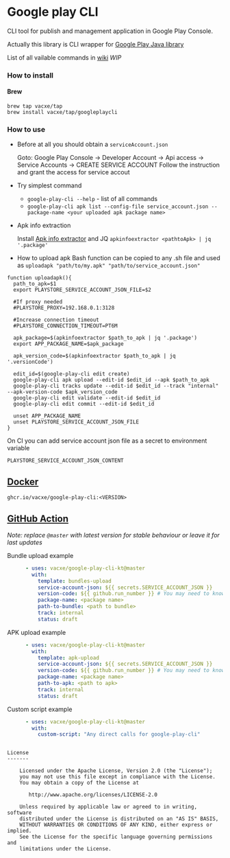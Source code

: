 # Google play CLI
CLI tool for publish and management application in Google Play Console.

Actually this library is CLI wrapper for [Google Play Java library](https://developers.google.com/android-publisher/api-ref)

List of all vailable commands in [wiki](https://github.com/Vacxe/google-play-cli/wiki/Google-Play-CLI) *WIP*

### How to install
#### Brew

```
brew tap vacxe/tap
brew install vacxe/tap/googleplaycli
```

### How to use
* Before at all you should obtain a `serviceAccount.json`

  Goto: Google Play Console -> Developer Account -> Api access -> Service Accounts -> CREATE SERVICE ACCOUNT
  Follow the instruction and grant the access for service accout
* Try simplest command
  * ```google-play-cli --help``` - list of all commands
  * ```google-play-cli apk list --config-file service_account.json --package-name <your uploaded apk package name>```
  
* Apk info extraction
  
  Install [Apk info extractor](https://github.com/Vacxe/apk-info-extractor) and JQ `apkinfoextractor <pathtoApk> | jq '.package'`
  
* How to upload apk
Bash function can be copied to any .sh file and used as `uploadapk "path/to/my.apk" "path/to/service_account.json"`

```
function uploadapk(){
  path_to_apk=$1
  export PLAYSTORE_SERVICE_ACCOUNT_JSON_FILE=$2
  
  #If proxy needed
  #PLAYSTORE_PROXY=192.168.0.1:3128
  
  #Increase connection timeout
  #PLAYSTORE_CONNECTION_TIMEOUT=PT6M

  apk_package=$(apkinfoextractor $path_to_apk | jq '.package')
  export APP_PACKAGE_NAME=$apk_package

  apk_version_code=$(apkinfoextractor $path_to_apk | jq '.versionCode')

  edit_id=$(google-play-cli edit create)
  google-play-cli apk upload --edit-id $edit_id --apk $path_to_apk
  google-play-cli tracks update --edit-id $edit_id --track "internal" --apk-version-code $apk_version_code
  google-play-cli edit validate --edit-id $edit_id
  google-play-cli edit commit --edit-id $edit_id

  unset APP_PACKAGE_NAME
  unset PLAYSTORE_SERVICE_ACCOUNT_JSON_FILE
}
```  

On CI you can add service account json file as a secret to environment variable

``
PLAYSTORE_SERVICE_ACCOUNT_JSON_CONTENT
``

## [Docker](https://github.com/Vacxe/google-play-cli-kt/pkgs/container/google-play-cli)

```
ghcr.io/vacxe/google-play-cli:<VERSION>
```

## [GitHub Action](https://github.com/marketplace/actions/google-play-console)

*Note: replace `@master` with latest version for stable behaviour or leave it for last updates*

Bundle upload example
```yaml
      - uses: vacxe/google-play-cli-kt@master
        with:
          template: bundles-upload
          service-account-json: ${{ secrets.SERVICE_ACCOUNT_JSON }}
          version-code: ${{ github.run_number }} # You may need to know version code
          package-name: <package name>
          path-to-bundle: <path to bundle>
          track: internal
          status: draft
```

APK upload example
```yaml
      - uses: vacxe/google-play-cli-kt@master
        with:
          template: apk-upload
          service-account-json: ${{ secrets.SERVICE_ACCOUNT_JSON }}
          version-code: ${{ github.run_number }} # You may need to know version code
          package-name: <package name>
          path-to-apk: <path to apk>
          track: internal
          status: draft
```

Custom script example

```yaml
      - uses: vacxe/google-play-cli-kt@master
        with:
          custom-script: "Any direct calls for google-play-cli"
```

``````

License
-------

    Licensed under the Apache License, Version 2.0 (the "License");
    you may not use this file except in compliance with the License.
    You may obtain a copy of the License at

       http://www.apache.org/licenses/LICENSE-2.0

    Unless required by applicable law or agreed to in writing, software
    distributed under the License is distributed on an "AS IS" BASIS,
    WITHOUT WARRANTIES OR CONDITIONS OF ANY KIND, either express or implied.
    See the License for the specific language governing permissions and
    limitations under the License.
